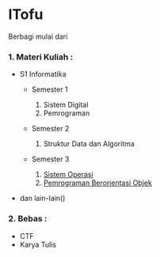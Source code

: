 # ITofu
Berbagi mulai dari 

### 1. Materi Kuliah :

* S1 Informatika

   - Semester 1
      1. Sistem Digital
      2. Pemrograman
   
   - Semester 2
      1. Struktur Data dan Algoritma
   
   - Semester 3
      1. [Sistem Operasi](https://github.com/syahrolus/ITofu/tree/main/Materi_Kuliah/S1-Informatika/Semester_3/Sistem_Operasi)
      2. [Pemrograman Berorientasi Objek](https://github.com/syahrolus/ITofu/tree/main/Materi_Kuliah/S1-Informatika/Semester_3/PBO)

* dan lain-lain()

### 2. Bebas :
* CTF
* Karya Tulis
  
